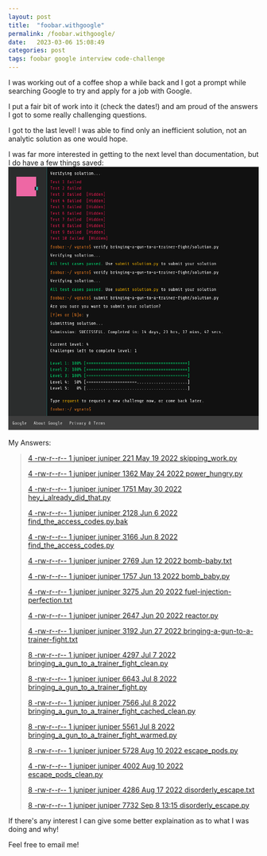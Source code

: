 ```yaml
---
layout: post
title:  "foobar.withgoogle"
permalink: /foobar.withgoogle/
date:   2023-03-06 15:08:49
categories: post
tags: foobar google interview code-challenge
---
```


I was working out of a coffee shop a while back and I got a prompt while searching Google to try and apply for a job with Google.

I put a fair bit of work into it (check the dates!) and am proud of the answers I got to some really challenging questions.

I got to the last level! I was able to find only an inefficient solution, not an analytic solution as one would hope.

I was far more interested in getting to the next level than documentation, but I do have a few things saved:
![foobar screenshot](/assets/images/foobar_screenshot.png)

My Answers:
> [4 -rw-r--r-- 1 juniper juniper  221 May 19  2022 skipping_work.py](/assets/foobar.withgoogle/skipping_work.py)
>
> [4 -rw-r--r-- 1 juniper juniper 1362 May 24  2022 power_hungry.py](/assets/foobar.withgoogle/power_hungry.py)
>
> [4 -rw-r--r-- 1 juniper juniper 1751 May 30  2022 hey_i_already_did_that.py](/assets/foobar.withgoogle/hey_i_already_did_that.py)
>
> [4 -rw-r--r-- 1 juniper juniper 2128 Jun  6  2022 find_the_access_codes.py.bak](/assets/foobar.withgoogle/find_the_access_codes.py.bak)
>
> [4 -rw-r--r-- 1 juniper juniper 3166 Jun  8  2022 find_the_access_codes.py](/assets/foobar.withgoogle/find_the_access_codes.py)
>
> [4 -rw-r--r-- 1 juniper juniper 2769 Jun 12  2022 bomb-baby.txt](/assets/foobar.withgoogle/baby.txt)
>
> [4 -rw-r--r-- 1 juniper juniper 1757 Jun 13  2022 bomb_baby.py](/assets/foobar.withgoogle/bomb_baby.py)
>
> [4 -rw-r--r-- 1 juniper juniper 3275 Jun 20  2022 fuel-injection-perfection.txt](/assets/foobar.withgoogle/perfection.txt)
>
> [4 -rw-r--r-- 1 juniper juniper 2647 Jun 20  2022 reactor.py](/assets/foobar.withgoogle/reactor.py)
>
> [4 -rw-r--r-- 1 juniper juniper 3192 Jun 27  2022 bringing-a-gun-to-a-trainer-fight.txt](/assets/foobar.withgoogle/fight.txt)
>
> [8 -rw-r--r-- 1 juniper juniper 4297 Jul  7  2022 bringing_a_gun_to_a_trainer_fight_clean.py](/assets/foobar.withgoogle/bringing_a_gun_to_a_trainer_fight_clean.py)
>
> [8 -rw-r--r-- 1 juniper juniper 6643 Jul  8  2022 bringing_a_gun_to_a_trainer_fight.py](/assets/foobar.withgoogle/bringing_a_gun_to_a_trainer_fight.py)
>
> [8 -rw-r--r-- 1 juniper juniper 7566 Jul  8  2022 bringing_a_gun_to_a_trainer_fight_cached_clean.py](/assets/foobar.withgoogle/bringing_a_gun_to_a_trainer_fight_cached_clean.py)
>
> [8 -rw-r--r-- 1 juniper juniper 5561 Jul  8  2022 bringing_a_gun_to_a_trainer_fight_warmed.py](/assets/foobar.withgoogle/bringing_a_gun_to_a_trainer_fight_warmed.py)
>
> [8 -rw-r--r-- 1 juniper juniper 5728 Aug 10  2022 escape_pods.py](/assets/foobar.withgoogle/escape_pods.py)
>
> [4 -rw-r--r-- 1 juniper juniper 4002 Aug 10  2022 escape_pods_clean.py](/assets/foobar.withgoogle/escape_pods_clean.py)
>
> [8 -rw-r--r-- 1 juniper juniper 4286 Aug 17  2022 disorderly_escape.txt](/assets/foobar.withgoogle/disorderly_escape.txt)
>
> [8 -rw-r--r-- 1 juniper juniper 7732 Sep  8 13:15 disorderly_escape.py](/assets/foobar.withgoogle/disorderly_escape.py)

If there's any interest I can give some better explaination as to what I was doing and why!

Feel free to email me!
